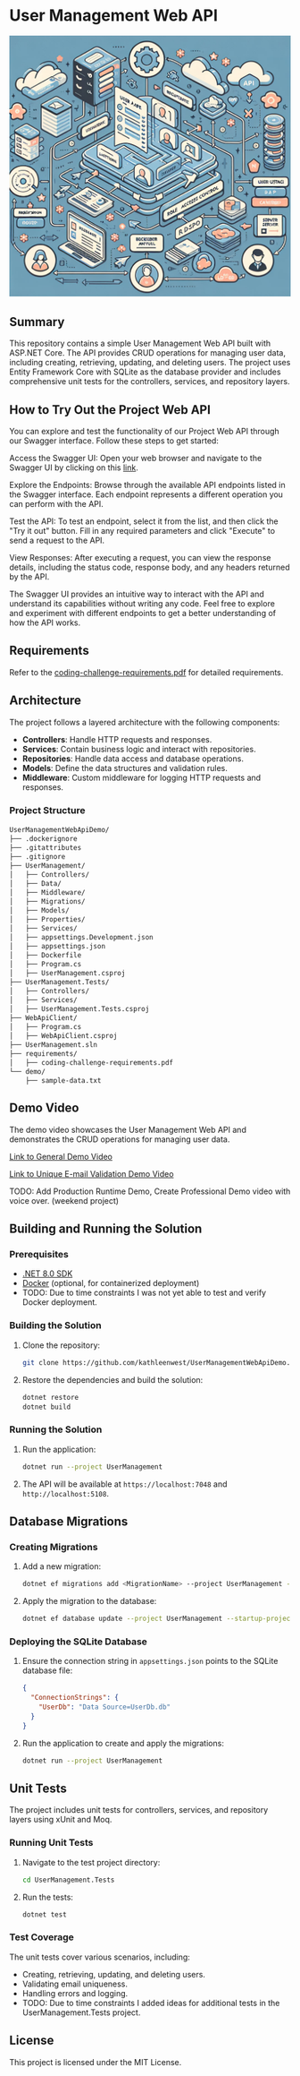# User Management Web API

![Picture of Project](./images/Title.jpg)

## Summary

This repository contains a simple User Management Web API built with ASP.NET Core. The API provides CRUD operations for managing user data, including creating, retrieving, updating, and deleting users. The project uses Entity Framework Core with SQLite as the database provider and includes comprehensive unit tests for the controllers, services, and repository layers.

## How to Try Out the Project Web API
You can explore and test the functionality of our Project Web API through our Swagger interface. Follow these steps to get started:

Access the Swagger UI: Open your web browser and navigate to the Swagger UI by clicking on this [link](http://user-management-demo.runasp.net/swagger/index.html).

Explore the Endpoints: Browse through the available API endpoints listed in the Swagger interface. Each endpoint represents a different operation you can perform with the API.

Test the API: To test an endpoint, select it from the list, and then click the "Try it out" button. Fill in any required parameters and click "Execute" to send a request to the API.

View Responses: After executing a request, you can view the response details, including the status code, response body, and any headers returned by the API.

The Swagger UI provides an intuitive way to interact with the API and understand its capabilities without writing any code. Feel free to explore and experiment with different endpoints to get a better understanding of how the API works.

## Requirements

Refer to the [coding-challenge-requirements.pdf](requirements/coding-challenge-requirements.pdf) for detailed requirements.

## Architecture

The project follows a layered architecture with the following components:

- **Controllers**: Handle HTTP requests and responses.
- **Services**: Contain business logic and interact with repositories.
- **Repositories**: Handle data access and database operations.
- **Models**: Define the data structures and validation rules.
- **Middleware**: Custom middleware for logging HTTP requests and responses.

### Project Structure

```
UserManagementWebApiDemo/
├── .dockerignore
├── .gitattributes
├── .gitignore
├── UserManagement/
│   ├── Controllers/
│   ├── Data/
│   ├── Middleware/
│   ├── Migrations/
│   ├── Models/
│   ├── Properties/
│   ├── Services/
│   ├── appsettings.Development.json
│   ├── appsettings.json
│   ├── Dockerfile
│   ├── Program.cs
│   ├── UserManagement.csproj
├── UserManagement.Tests/
│   ├── Controllers/
│   ├── Services/
│   ├── UserManagement.Tests.csproj
├── WebApiClient/
│   ├── Program.cs
│   ├── WebApiClient.csproj
├── UserManagement.sln
├── requirements/
│   ├── coding-challenge-requirements.pdf
└── demo/
    ├── sample-data.txt
```

## Demo Video

The demo video showcases the User Management Web API and demonstrates the CRUD operations for managing user data.

[Link to General Demo Video](demo/GeneralWalkThru.mp4)

[Link to Unique E-mail Validation Demo Video](demo/UniqueEmailValidationDemo.mp4)

TODO: Add Production Runtime Demo, Create Professional Demo video with voice over. (weekend project)

## Building and Running the Solution

### Prerequisites

- [.NET 8.0 SDK](https://dotnet.microsoft.com/download/dotnet/8.0)
- [Docker](https://www.docker.com/get-started) (optional, for containerized deployment)
- TODO: Due to time constraints I was not yet able to test and verify Docker deployment.

### Building the Solution

1. Clone the repository:
    ```sh
    git clone https://github.com/kathleenwest/UserManagementWebApiDemo.git
    ```

2. Restore the dependencies and build the solution:
    ```sh
    dotnet restore
    dotnet build
    ```

### Running the Solution

1. Run the application:
    ```sh
    dotnet run --project UserManagement
    ```

2. The API will be available at `https://localhost:7048` and `http://localhost:5108`.


## Database Migrations

### Creating Migrations

1. Add a new migration:
    ```sh
    dotnet ef migrations add <MigrationName> --project UserManagement --startup-project UserManagement
    ```

2. Apply the migration to the database:
    ```sh
    dotnet ef database update --project UserManagement --startup-project UserManagement
    ```

### Deploying the SQLite Database

1. Ensure the connection string in `appsettings.json` points to the SQLite database file:
    ```json
    {
      "ConnectionStrings": {
        "UserDb": "Data Source=UserDb.db"
      }
    }
    ```

2. Run the application to create and apply the migrations:
    ```sh
    dotnet run --project UserManagement
    ```

## Unit Tests

The project includes unit tests for controllers, services, and repository layers using xUnit and Moq.

### Running Unit Tests

1. Navigate to the test project directory:
    ```sh
    cd UserManagement.Tests
    ```

2. Run the tests:
    ```sh
    dotnet test
    ```

### Test Coverage

The unit tests cover various scenarios, including:

- Creating, retrieving, updating, and deleting users.
- Validating email uniqueness.
- Handling errors and logging.
- TODO: Due to time constraints I added ideas for additional tests in the UserManagement.Tests project.

## License

This project is licensed under the MIT License.
